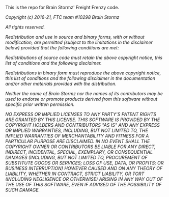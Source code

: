 This is the repo for Brain Stormz' Freight Frenzy code.



*Copyright (c) 2016-21, FTC team #10298 Brain Stormz*

*All rights reserved.*

*Redistribution and use in source and binary forms, with or without modification, are permitted (subject to the limitations in the disclaimer below) provided that the following conditions are met:*

*Redistributions of source code must retain the above copyright notice, this list of conditions and the following disclaimer.*

*Redistributions in binary form must reproduce the above copyright notice, this list of conditions and the following disclaimer in the documentation and/or other materials provided with the distribution.*

*Neither the name of Brain Stormz nor the names of its contributors may be used to endorse or promote products derived from this software without specific prior    written permission.*

*NO EXPRESS OR IMPLIED LICENSES TO ANY PARTY'S PATENT RIGHTS ARE GRANTED BY THIS LICENSE. THIS SOFTWARE IS PROVIDED BY THE COPYRIGHT HOLDERS AND CONTRIBUTORS    "AS IS" AND ANY EXPRESS OR IMPLIED WARRANTIES, INCLUDING, BUT NOT LIMITED TO,    THE IMPLIED WARRANTIES OF MERCHANTABILITY AND FITNESS FOR A PARTICULAR PURPOSE    ARE DISCLAIMED. IN NO EVENT SHALL THE COPYRIGHT OWNER OR CONTRIBUTORS BE LIABLE    FOR ANY DIRECT, INDIRECT, INCIDENTAL, SPECIAL, EXEMPLARY, OR CONSEQUENTIAL    DAMAGES (INCLUDING, BUT NOT LIMITED TO, PROCUREMENT OF SUBSTITUTE GOODS OR    SERVICES; LOSS OF USE, DATA, OR PROFITS; OR BUSINESS INTERRUPTION) HOWEVER    CAUSED AND ON ANY THEORY OF LIABILITY, WHETHER IN CONTRACT, STRICT LIABILITY, OR    TORT (INCLUDING NEGLIGENCE OR OTHERWISE) ARISING IN ANY WAY OUT OF THE USE OF THIS SOFTWARE, EVEN IF ADVISED OF THE POSSIBILITY OF SUCH DAMAGE.*